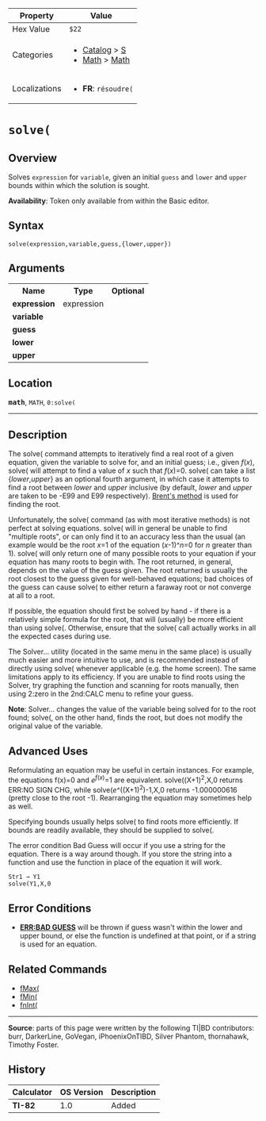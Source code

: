 | Property      | Value |
|---------------|-------|
| Hex Value     | `$22`|
| Categories    | <ul><li>[Catalog](<../categories/Catalog.md>) > [S](<../categories/Catalog.md#S>)</li><li>[Math](<../categories/Math.md>) > [Math](<../categories/Math.md#Math>)</li></ul> |
| Localizations | <ul><li><b>FR</b>: `résoudre(`</li></ul> |

# `solve(`

## Overview
Solves `expression` for `variable`, given an initial `guess` and `lower` and `upper` bounds within which the solution is sought.


<b>Availability</b>: Token only available from within the Basic editor.

## Syntax
`solve(expression,variable,guess,{lower,upper})`

## Arguments
<table>
<tr><th>Name</th><th>Type</th><th>Optional</th></tr>

<tr><td><b>expression</b></td><td>expression</td><td></td></tr>

<tr><td><b>variable</b></td><td></td><td></td></tr>

<tr><td><b>guess</b></td><td></td><td></td></tr>

<tr><td><b>lower</b></td><td></td><td></td></tr>

<tr><td><b>upper</b></td><td></td><td></td></tr>

</table>

## Location
<tt><kbd><b>math</b></kbd></tt>, `MATH`, `0:solve(`
<hr>

## Description

The solve( command attempts to iteratively find a real root of a given equation, given the variable to solve for, and an initial guess; i.e., given _f_(_x_), solve( will attempt to find a value of _x_ such that _f_(_x_)=0. solve( can take a list {_lower_,_upper_} as an optional fourth argument, in which case it attempts to find a root between _lower_ and _upper_ inclusive (by default, _lower_ and _upper_ are taken to be -E99 and E99 respectively). [Brent's method](https://mathworld.wolfram.com/BrentsMethod.html) is used for finding the root.

Unfortunately, the solve( command (as with most iterative methods) is not perfect at solving equations. solve( will in general be unable to find "multiple roots", or can only find it to an accuracy less than the usual (an example would be the root _x_=1 of the equation (_x_-1)^_n_=0 for _n_ greater than 1). solve( will only return one of many possible roots to your equation if your equation has many roots to begin with. The root returned, in general, depends on the value of the guess given. The root returned is usually the root closest to the guess given for well-behaved equations; bad choices of the guess can cause solve( to either return a faraway root or not converge at all to a root.

If possible, the equation should first be solved by hand - if there is a relatively simple formula for the root, that will (usually) be more efficient than using solve(. Otherwise, ensure that the solve( call actually works in all the expected cases during use.

The Solver… utility (located in the same menu in the same place) is usually much easier and more intuitive to use, and is recommended instead of directly using solve( whenever applicable (e.g. the home screen). The same limitations apply to its efficiency. If you are unable to find roots using the Solver, try graphing the function and scanning for roots manually, then using 2:zero in the 2nd:CALC menu to refine your guess.

**Note**: Solver… changes the value of the variable being solved for to the root found; solve(, on the other hand, finds the root, but does not modify the original value of the variable.

## Advanced Uses

Reformulating an equation may be useful in certain instances. For example, the equations f(x)=0 and _e_<sup><em>f</em>(<em>x</em>)</sup>=1 are equivalent. solve((X+1)<sup>2</sup>,X,0 returns ERR:NO SIGN CHG, while solve(_e_^((X+1)<sup>2</sup>)-1,X,0 returns -1.000000616 (pretty close to the root -1). Rearranging the equation may sometimes help as well.

Specifying bounds usually helps solve( to find roots more efficiently. If bounds are readily available, they should be supplied to solve(.

The error condition Bad Guess will occur if you use a string for the equation. There is a way around though. If you store the string into a function and use the function in place of the equation it will work.

```ti-basic
Str1 → Y1
solve(Y1,X,0
```

## Error Conditions

*   **[ERR:BAD GUESS](errors#badguess)** will be thrown if guess wasn't within the lower and upper bound, or else the function is undefined at that point, or if a string is used for an equation.

## Related Commands

*   [fMax(](fMax\(.md)
*   [fMin(](fMin\(.md)
*   [fnInt(](fnInt\(.md)

* * *

**Source**: parts of this page were written by the following TI|BD contributors: burr, DarkerLine, GoVegan, iPhoenixOnTIBD, Silver Phantom, thornahawk, Timothy Foster.

## History
| Calculator | OS Version | Description |
|------------|------------|-------------|
| <b>TI-82</b> | 1.0 | Added |


